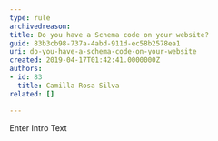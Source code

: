 ```yaml
---
type: rule
archivedreason: 
title: Do you have a Schema code on your website?
guid: 83b3cb98-737a-4abd-911d-ec58b2578ea1
uri: do-you-have-a-schema-code-on-your-website
created: 2019-04-17T01:42:41.0000000Z
authors:
- id: 83
  title: Camilla Rosa Silva
related: []

---
```



Enter Intro Text
<br><excerpt class='endintro'></excerpt><br>



